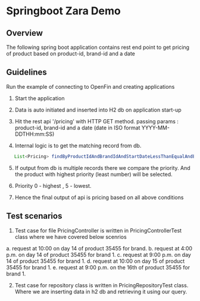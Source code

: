 # Springboot Zara Demo

## Overview
The following spring boot application contains rest end point to get pricing of product based on product-id, brand-id and a date

## Guidelines
Run the example of connecting to OpenFin and creating applications

1. Start the application

2. Data is auto initiated and inserted into H2 db on application start-up

3. Hit the rest api '/pricing' with HTTP GET method. passing params : product-id, brand-id and a date (date in ISO format YYYY-MM-DDTHH:mm:SS)

4. Internal logic is to get the matching record from db.

```java
   List<Pricing> findByProductIdAndBrandIdAndStartDateLessThanEqualAndEndDateGreaterThanEqual(Long productId, Long brandId, LocalDateTime startDate, LocalDateTime endDate );
```

5. If output from db is multiple records there we compare the priority. And the product with highest priority (least number) will be selected.

6. Priority 0 - highest , 5 - lowest.

7. Hence the final output of api is pricing based on all above conditions

## Test scenarios

1. Test case for file PricingController is written in PricingControllerTest class where we have covered below scenrios

a. request at 10:00 on day 14 of product 35455 for brand.
b. request at 4:00 p.m. on day 14 of product 35455 for brand 1.
c. request at 9:00 p.m. on day 14 of product 35455 for brand 1.
d. request at 10:00 on day 15 of product 35455 for brand 1.
e. request at 9:00 p.m. on the 16th of product 35455 for brand 1.

2. Test case for repository class is written in PricingRepositoryTest class. Where we are inserting data in h2 db and retrieving it using our query.


